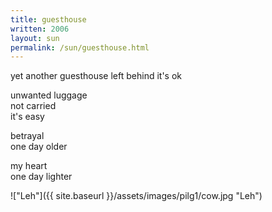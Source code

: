 ```yaml
---
title: guesthouse
written: 2006
layout: sun
permalink: /sun/guesthouse.html
---
```


<div class="poem">
yet another guesthouse  
left behind  
it's ok
 
unwanted luggage  
not carried  
it's easy
 
betrayal  
one day older
 
my heart  
one day lighter
</div>

!["Leh"]({{ site.baseurl }}/assets/images/pilg1/cow.jpg "Leh")
